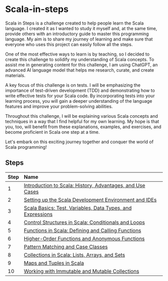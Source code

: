 # Scala-in-steps

Scala in Steps is a challenge created to help people learn the Scala language. I created it as I wanted to study it myself and, at the same time, provide others with an introductory guide to master this programming language. My aim is to share my journey of learning and make sure that everyone who uses this project can easily follow all the steps.

One of the most effective ways to learn is by teaching, so I decided to create this challenge to solidify my understanding of Scala concepts. To assist me in generating content for this challenge, I am using ChatGPT, an advanced AI language model that helps me research, curate, and create materials.

A key focus of this challenge is on tests. I will be emphasizing the importance of test-driven development (TDD) and demonstrating how to write effective tests for your Scala code. By incorporating tests into your learning process, you will gain a deeper understanding of the language features and improve your problem-solving abilities.

Throughout this challenge, I will be explaining various Scala concepts and techniques in a way that I find helpful for my own learning. My hope is that you, too, will benefit from these explanations, examples, and exercises, and become proficient in Scala one step at a time.

Let's embark on this exciting journey together and conquer the world of Scala programming!


## Steps

| Step | Name                                                                                |
|---|:------------------------------------------------------------------------------------|
| 1 | [Introduction to Scala: History, Advantages, and Use Cases](./step_01_introduction) |
| 2 | [Setting up the Scala Development Environment and IDEs](./step_02_environment)      |
| 3 | [Scala Basics: Test, Variables, Data Types, and Expressions](./step_03_basics)      |
| 4 | [Control Structures in Scala: Conditionals and Loops](./step_04_control_structures) |
| 5 | [Functions in Scala: Defining and Calling Functions](./step_05_functions)           |
| 6 | [Higher-Order Functions and Anonymous Functions](./step_06_higher_order_functions)                               |
| 7 | [Pattern Matching and Case Classes](./README.md)                                    |
| 8 | [Collections in Scala: Lists, Arrays, and Sets](./README.md)                        |
| 9 | [Maps and Tuples in Scala](./README.md)                                             | 
| 10| [Working with Immutable and Mutable Collections](./README.md)                       |